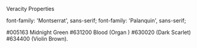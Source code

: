 
Veracity Properties


<style>
  @import url('https://fonts.googleapis.com/css2?family=Montserrat:ital,wght@0,300;0,900;1,700&family=Palanquin:wght@300;600;700&display=swap');
</style>

font-family: 'Montserrat', sans-serif;
font-family: 'Palanquin', sans-serif;

#005163 Midnight Green
#631200 Blood (Organ )
#630020 (Dark Scarlet) 
#634400 (Violin Brown).


